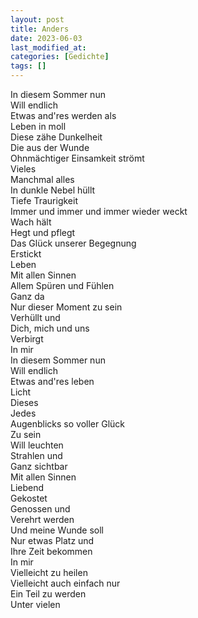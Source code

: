 ```yaml
---
layout: post
title: Anders
date: 2023-06-03
last_modified_at:
categories: [Gedichte]
tags: []
---
```


In diesem Sommer nun  
Will endlich  
Etwas and'res werden als  
Leben in moll  
Diese zähe Dunkelheit  
Die aus der Wunde  
Ohnmächtiger Einsamkeit strömt  
Vieles  
Manchmal alles  
In dunkle Nebel hüllt  
Tiefe Traurigkeit  
Immer und immer und immer wieder weckt  
Wach hält  
Hegt und pflegt  
Das Glück unserer Begegnung  
Erstickt  
Leben  
Mit allen Sinnen  
Allem Spüren und Fühlen  
Ganz da  
Nur dieser Moment zu sein  
Verhüllt und  
Dich, mich und uns  
Verbirgt  
In mir  
In diesem Sommer nun  
Will endlich  
Etwas and'res leben  
Licht  
Dieses  
Jedes  
Augenblicks so voller Glück  
Zu sein  
Will leuchten  
Strahlen und  
Ganz sichtbar  
Mit allen Sinnen  
Liebend  
Gekostet  
Genossen und  
Verehrt werden  
Und meine Wunde soll  
Nur etwas Platz und  
Ihre Zeit bekommen  
In mir  
Vielleicht zu heilen  
Vielleicht auch einfach nur  
Ein Teil zu werden  
Unter vielen